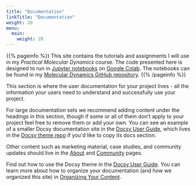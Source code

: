 ```yaml
---
title: "Documentation"
linkTitle: "Documentation"
weight: 20
menu:
  main:
    weight: 20
---
```


{{% pageinfo %}}
This site contains the tutorials and assignments I will use in my *Practical Molecular Dynamics* course. The code presented here is designed to run in [Jupyter notebooks](https://jupyter.org/) on [Google Colab](https://colab.research.google.com/). The notebooks can be found in my [Molecular Dynamics GitHub repository](https://github.com/dgoppenheimer/Molecular-Dynamics).
{{% /pageinfo %}}

This section is where the user documentation for your project lives - all the information your users need to understand and successfully use your project.

For large documentation sets we recommend adding content under the headings in this section, though if some or all of them don’t apply to your project feel free to remove them or add your own. You can see an example of a smaller Docsy documentation site in the [Docsy User Guide](https://docsy.dev/docs/), which lives in the [Docsy theme repo](https://github.com/google/docsy/tree/master/userguide) if you'd like to copy its docs section.

Other content such as marketing material, case studies, and community updates should live in the [About](/about/) and [Community](/community/) pages.

Find out how to use the Docsy theme in the [Docsy User Guide](https://docsy.dev/docs/). You can learn more about how to organize your documentation (and how we organized this site) in [Organizing Your Content](https://docsy.dev/docs/best-practices/organizing-content/).
